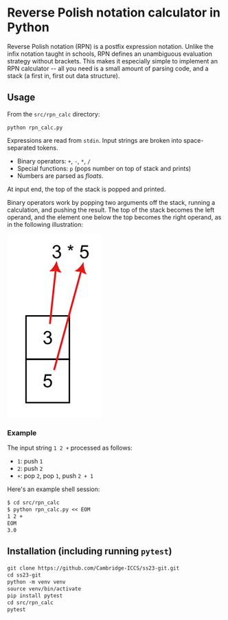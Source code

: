 # Reverse Polish notation calculator in Python
Reverse Polish notation (RPN) is a postfix expression notation. Unlike the infix
notation taught in schools, RPN defines an unambiguous evaluation strategy
without brackets. This makes it especially simple to implement an RPN calculator
-- all you need is a small amount of parsing code, and a stack (a first in,
first out data structure).

## Usage
From the `src/rpn_calc` directory:

```
python rpn_calc.py
```

Expressions are read from `stdin`. Input strings are broken into space-separated
tokens.

  * Binary operators: `+`, `-`, `*`, `/`
  * Special functions: `p` (pops number on top of stack and prints)
  * Numbers are parsed as *floats*.

At input end, the top of the stack is popped and printed.

Binary operators work by popping two arguments off the stack, running a
calculation, and pushing the result. The top of the stack becomes the left
operand, and the element one below the top becomes the right operand, as in the
following illustration:

![Illustration of binary operator processing](/rpn-calc/docs/oper-order.png)

### Example
The input string `1 2 +` processed as follows:

  * `1`: push `1`
  * `2`: push `2`
  * `+`: pop `2`, pop `1`, push `2 + 1`

Here's an example shell session:

```
$ cd src/rpn_calc
$ python rpn_calc.py << EOM
1 2 +
EOM
3.0
```

## Installation (including running `pytest`)
```
git clone https://github.com/Cambridge-ICCS/ss23-git.git
cd ss23-git
python -m venv venv
source venv/bin/activate
pip install pytest
cd src/rpn_calc
pytest
```
